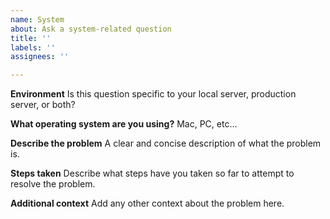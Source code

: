 ```yaml
---
name: System
about: Ask a system-related question
title: ''
labels: ''
assignees: ''

---
```

**Environment**
Is this question specific to your local server, production server, or both?

**What operating system are you using?**
Mac, PC, etc...

**Describe the problem**
A clear and concise description of what the problem is. 

**Steps taken**
Describe what steps have you taken so far to attempt to resolve the problem.

**Additional context**
Add any other context about the problem here.
